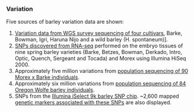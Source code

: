 ### Variation

Five sources of barley variation data are shown:

1.  [Variation data from WGS survey sequencing of four
    cultivars](http://europepmc.org/abstract/MED/23075845), Barke,
    Bowman, Igri, Haruna Nijo and a wild barley (H. spontaneum)\].
2.  [SNPs discovered from
    RNA-seq](http://europepmc.org/abstract/MED/23075845) performed on
    the embryo tissues of nine spring barley varieties (Barke, Betzes,
    Bowman, Derkado, Intro, Optic, Quench, Sergeant and Tocada) and
    Morex using Illumina HiSeq 2000.
3.  Approximately five million variations from [population sequencing of
    90 Morex x Barke
    individuals](http://europepmc.org/abstract/MED/24243933).
4.  Approximately six million variations from [population sequencing of
    84 Oregon Wolfe barley
    individuals](http://europepmc.org/abstract/MED/24243933).
5.  SNPs from the [Illumina iSelect 9k barley SNP
    chip](http://bioinf.hutton.ac.uk/iselect/app/index.pl). \~2,600
    mapped [genetic markers associated with these
    SNPs](http://europepmc.org/abstract/MED/23998490) are also
    displayed.
